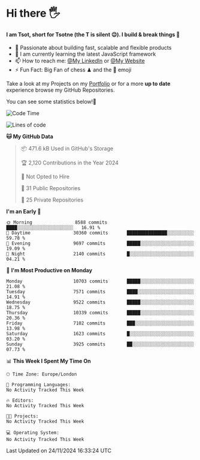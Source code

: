 # Hi there :raised_hand_with_fingers_splayed:
#### I am Tsot, short for Tsotne (the T is silent :wink:). I build & break things :space_invader:
- :telescope: Passionate about building fast, scalable and flexible products
- :seedling: I am currently learning the latest JavaScript framework 
- :mailbox: How to reach me: [@My LinkedIn](https://www.linkedin.com/in/tsotne-gvadzabia/) or [@My Website](https://tsotne.co.uk/contact)
- :zap: Fun Fact: Big Fan of chess ♟ and the 👾 emoji

Take a look at my Projects on my [Portfolio](https://tsotne.co.uk/) or for a more **up to date** experience browse my GitHub Repositories.

You can see some statistics below!:space_invader:
<!--START_SECTION:waka-->
![Code Time](http://img.shields.io/badge/Code%20Time-761%20hrs%202%20mins-blue)

![Lines of code](https://img.shields.io/badge/From%20Hello%20World%20I%27ve%20Written-17.4%20million%20lines%20of%20code-blue)

**🐱 My GitHub Data** 

> 📦 471.6 kB Used in GitHub's Storage 
 > 
> 🏆 2,120 Contributions in the Year 2024
 > 
> 🚫 Not Opted to Hire
 > 
> 📜 31 Public Repositories 
 > 
> 🔑 25 Private Repositories 
 > 
**I'm an Early 🐤** 

```text
🌞 Morning                8588 commits        ████░░░░░░░░░░░░░░░░░░░░░   16.91 % 
🌆 Daytime                30360 commits       ███████████████░░░░░░░░░░   59.78 % 
🌃 Evening                9697 commits        █████░░░░░░░░░░░░░░░░░░░░   19.09 % 
🌙 Night                  2140 commits        █░░░░░░░░░░░░░░░░░░░░░░░░   04.21 % 
```
📅 **I'm Most Productive on Monday** 

```text
Monday                   10703 commits       █████░░░░░░░░░░░░░░░░░░░░   21.08 % 
Tuesday                  7571 commits        ████░░░░░░░░░░░░░░░░░░░░░   14.91 % 
Wednesday                9522 commits        █████░░░░░░░░░░░░░░░░░░░░   18.75 % 
Thursday                 10339 commits       █████░░░░░░░░░░░░░░░░░░░░   20.36 % 
Friday                   7102 commits        ███░░░░░░░░░░░░░░░░░░░░░░   13.98 % 
Saturday                 1623 commits        █░░░░░░░░░░░░░░░░░░░░░░░░   03.20 % 
Sunday                   3925 commits        ██░░░░░░░░░░░░░░░░░░░░░░░   07.73 % 
```


📊 **This Week I Spent My Time On** 

```text
🕑︎ Time Zone: Europe/London

💬 Programming Languages: 
No Activity Tracked This Week

🔥 Editors: 
No Activity Tracked This Week

🐱‍💻 Projects: 
No Activity Tracked This Week

💻 Operating System: 
No Activity Tracked This Week
```


 Last Updated on 24/11/2024 16:33:24 UTC
<!--END_SECTION:waka-->
